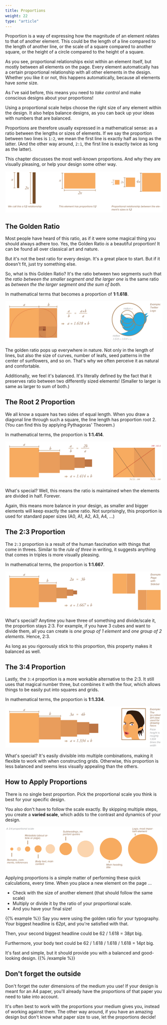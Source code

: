 ```yaml
---
title: Proportions
weight: 22
type: "article"
---
```


Proportion is a way of expressing how the magnitude of an element relates to that of another element. This could be the length of a line compared to the length of another line, or the scale of a square compared to another square, or the height of a circle compared to the height of a square.

As you see, proportional relationships exist within an element itself, but mostly between all elements on the page. Every element automatically has a certain proportional relationship with all other elements in the design. Whether you like it or not, this happens automatically, because all elements have _some_ size.

As I've said before, this means you need to _take control_ and make conscious designs about your proportions!

Using a proportional scale helps choose the right size of any element within the design. It also helps balance designs, as you can back up your ideas with numbers that are balanced.

Proportions are therefore usually expressed in a mathematical sense: as a ratio between the lengths or sizes of elements. If we say the proportion between two lines is `1:2`, we mean the first line is exactly half as long as the latter. (And the other way around, `2:1`, the first line is exactly twice as long as the latter).

This chapter discusses the most well-known proportions. And why they are visually pleasing, or help your design some other way.

![Overview of proportions in design.](DesignProportionsOverview.webp)

## The Golden Ratio

Most people have heard of this ratio, as if it were some magical thing you should always adhere too. Yes, the Golden Ratio *is* a beautiful proportion! It can be found all over classical art and nature. 

But it's not the best ratio for every design. It's a great place to start. But if it doesn't fit, just try something else.

So, what is this Golden Ratio? It's the ratio between two segments such that the _ratio between the smaller segment and the larger one_ is the same ratio as _between the the larger segment and the sum of both_. 

In mathematical terms that becomes a proportion of **1:1.618**.

![Proportions using the golden ratio.](DesignProportionsGoldenRatio.webp)

The golden ratio pops up everywhere in nature. Not only in the length of lines, but also the size of curves, number of leafs, seed patterns in the center of sunflowers, and so on. That's why we often perceive it as natural and comfortable. 

Additionally, we feel it's balanced. It's literally defined by the fact that it preserves ratio between two differently sized elements! (Smaller to larger is same as larger to sum of both.)

## The Root 2 Proportion

We all know a square has two sides of equal length. When you draw a diagonal line through such a square, the line length has proportion root 2. (You can find this by applying Pythagoras' Theorem.)

In mathematical terms, the proportion is **1:1.414**.

![Proportions using Root 2](DesignProportionsRoot2.webp)

What's special? Well, this means the ratio is maintained when the elements are divided in half. Forever. 

Again, this means more balance in your design, as smaller and bigger elements will keep exactly the same ratio. Not surprisingly, this proportion is used for standard paper sizes (A0, A1, A2, A3, A4, ...)

## The 2:3 Proportion

The `2:3` proportion is a result of the human fascination with things that come in threes. Similar to the *rule of three* in writing, it suggests anything that comes in triples is more visually pleasing. 

In mathematical terms, the proportion is **1:1.667**.

![Proportions using 2:3.](DesignProportionsTwoThirds.webp)

What's special? Anytime you have three of something and divide/scale it, the proportion stays 2:3. For example, if you have 3 cubes and want to divide them, all you can create is _one group of 1 element_ and _one group of 2 elements_. Hence, 2:3.

As long as you rigorously stick to this proportion, this property makes it balanced as well.

## The 3:4 Proportion

Lastly, the `3:4` proportion is a more workable alternative to the 2:3. It still uses that magical number three, but combines it with the four, which allows things to be easily put into squares and grids. 

In mathematical terms, the proportion is **1:1.334**.

![Proportions using 3:4.](DesignProportionsThreeFourth.webp)

What's special? It's easily divisible into multiple combinations, making it flexible to work with when constructing grids. Otherwise, this proportion is less balanced and seems less visually appealing than the others.

## How to Apply Proportions

There is no single best proportion. Pick the proportional scale you think is best for your specific design. 

You also don't have to follow the scale exactly. By skipping multiple steps, you create a **varied scale**, which adds to the contrast and dynamics of your design.

![Creating proportions using a varied scale.](DesignProportionsVariedScale.webp)

Applying proportions is a simple matter of performing these quick calculations, every time. When you place a new element on the page ... 

* Check with the size of another element (that should follow the same scale)
* Multiply or divide it by the ratio of your proportional scale.
* And you have your final size!

{{% example %}}
Say you were using the golden ratio for your typography. Your biggest headline is 62pt, and you're satisfied with that. 

Then, your second biggest headline could be 62 / 1.618 = 38pt big. 

Furthermore, your body text could be 62 / 1.618 / 1.618 / 1.618 = 14pt big. 

It's fast and simple, but it should provide you with a balanced and good-looking design.
{{% /example %}}

## Don't forget the outside

Don't forget the outer dimensions of the medium you use! If your design is meant for an A4 paper, you'll already have the proportions of that paper you need to take into account. 

It's often best to work with the proportions your medium gives you, instead of working against them. The other way around, if you have an amazing design but don't know what paper size to use, let the proportions decide!